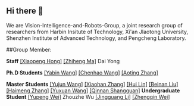 ## Hi there 👋


We are Vision-Intelligence-and-Robots-Group, a joint research group of researchers from Harbin Insitute of Technology, Xi'an JIaotong University, Shenzhen Institute of Advanced Technology, and Pengcheng Laboratory.


##Group Member:

**Staff**
[[Xiaopeng Hong]](http://homepage.hit.edu.cn/hongxiaopeng)
[[Zhiheng Ma]](https://github.com/ZhihengCV)
Dai Yong

**Ph.D Students**
[[Yabin Wang]](https://github.com/iamwangyabin)
[[Chenhao Wang]](https://github.com/Mr-Monday)
[[Aoting Zhang]](https://github.com/aooating)

**Master Students**
[[Yujun Wang]](https://github.com/wyj1158965943)
[[Xiaohan Zhang]](https://github.com/zxxxxh)
[[Hui Lin]](https://github.com/LoraLinH)
[[Beinan Liu]](https://github.com/pinna526)
[[Haimeng Zhang]](https://github.com/infinite0522)
[[Yuxuan Wang]](https://github.com/wyx0203)
[[Qinnan Shangguan]](https://github.com/SG12QT)
**Undergraduate Student**
[[Yupeng Wei]](https://github.com/Lin-ke)
Zhouzhe Wu
[[Jingguang Li]](https://github.com/benmagnifico)
[[Zhengqin Wei]](https://github.com/ZhengQinLai)



<!--

**Here are some ideas to get you started:**

🙋‍♀️ A short introduction - what is your organization all about?
🌈 Contribution guidelines - how can the community get involved?
👩‍💻 Useful resources - where can the community find your docs? Is there anything else the community should know?
🍿 Fun facts - what does your team eat for breakfast?
🧙 Remember, you can do mighty things with the power of [Markdown](https://docs.github.com/github/writing-on-github/getting-started-with-writing-and-formatting-on-github/basic-writing-and-formatting-syntax)
-->
